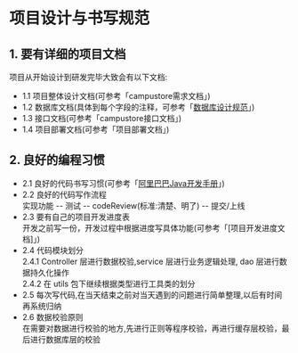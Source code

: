 # 项目设计与书写规范  
    
    
    
## 1. 要有详细的项目文档  
项目从开始设计到研发完毕大致会有以下文档:  
- 1.1 项目整体设计文档(可参考「campustore需求文档」)  
- 1.2 数据库文档(具体到每个字段的注释，可参考「[数据库设计规范](https://github.com/Flying9001/Notes/blob/df86689900c3619d8e447ff12826ef3e5d915478/sql/%E6%95%B0%E6%8D%AE%E5%BA%93%E8%AE%BE%E8%AE%A1%E8%A7%84%E8%8C%83.md "https://github.com/Flying9001/Notes/blob/df86689900c3619d8e447ff12826ef3e5d915478/sql/%E6%95%B0%E6%8D%AE%E5%BA%93%E8%AE%BE%E8%AE%A1%E8%A7%84%E8%8C%83.md")」)  
- 1.3 接口文档(可参考「campustore接口文档」)  
- 1.4 项目部署文档(可参考「项目部署文档」)  
    
    
## 2. 良好的编程习惯
- 2.1 良好的代码书写习惯(可参考「[阿里巴巴Java开发手册](https://github.com/alibaba/p3c "https://github.com/alibaba/p3c")」)  
- 2.2 良好的代码写作流程  
    实现功能 -- 测试 -- codeReview(标准:清楚、明了)  -- 提交/上线  
- 2.3 要有自己的项目开发进度表  
    开发之前写一份，开发过程中根据进度写具体功能(可参考「[项目开发进度文档]」)  
- 2.4 代码模块划分  
    2.4.1 Controller 层进行数据校验,service 层进行业务逻辑处理, dao 层进行数据持久化操作  
    2.4.2 在 utils 包下继续根据类型进行工具类的划分  
- 2.5 每次写代码,在当天结束之前对当天遇到的问题进行简单整理,以后有时间再系统归纳  
- 2.6 数据校验原则  
    在需要对数据进行校验的地方,先进行正则等程序校验，再进行缓存层校验，最后进行数据库层的校验  
    
    






